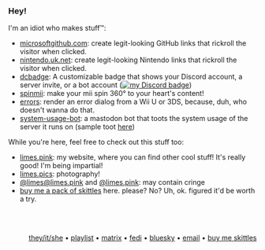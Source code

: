 ### Hey!

I'm an idiot who makes stuff™:

- [microsoftgithub.com](https://microsoftgithub.com/usage): create legit-looking GitHub links that rickroll the visitor when clicked.
- [nintendo.uk.net](https://nintendo.uk.net/usage): create legit-looking Nintendo links that rickroll the visitor when clicked.
- [dcbadge](https://github.com/gitlimes/dcbadge): A customizable badge that shows your Discord account, a server invite, or a bot account ([![my Discord badge](https://dcbadge.limes.pink/api/shield/406125028065804289?style=flat)](https://github.com/gitlimes/dcbadge))
- [spinmii](https://limes.pink/spinmii): make your mii spin 360° to your heart's content!
- [errors](https://limes.pink/errors): render an error dialog from a Wii U or 3DS, because, duh, who doesn't wanna do that.
- [system-usage-bot](https://github.com/gitlimes/system-usage-bot): a mastodon bot that toots the system usage of the server it runs on (sample toot [here](https://fedi.limes.pink/@system/111553177338989258))


While you're here, feel free to check out this stuff too:
- [limes.pink](https://limes.pink/): my website, where you can find other cool stuff! It's really good! I'm being impartial!
- [limes.pics](https://limes.pics/): photography!
- [@limes@limes.pink](https://fedi.limes.pink/@limes) and [@limes.pink](https://bsky.app/profile/limes.pink): may contain cringe
- [buy me a pack of skittles](https://liberapay.com/limes) here. please? No? Uh, ok. figured it'd be worth a try.

<br />
<br />
<p align="right">
  <a target="_blank" href="https://pronouns.cc/@limes">they/it/she</a> • <a target="_blank" href="https://open.spotify.com/playlist/5rx5PZoWqEeaoivwz350Ki">playlist</a> • <a target="_blank" href="https://matrix.to/#/@limes:limes.pink">matrix</a> • <a target="_blank" href="https://fedi.limes.pink/@limes">fedi</a> • <a target="_blank" href="https://bsky.app/profile/limes.pink">bluesky</a> • <a target="_blank" href="mailto:hey@limes.pink">email</a> • <a target="_blank" href="https://liberapay.com/limes">buy me skittles</a>
</p>
